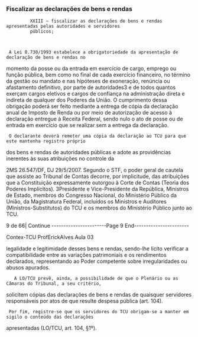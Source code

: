 ### Fiscalizar as declarações de bens e rendas ###


             XXIII – fiscalizar as declarações de bens e rendas apresentadas pelas autoridades e servidores
             públicos;



     A Lei 8.730/1993 estabelece a obrigatoriedade da apresentação de declaração de bens e rendas no
momento da posse ou da entrada em exercício de cargo, emprego ou função pública, bem como no final de
cada exercício financeiro, no término da gestão ou mandato e nas hipóteses de exoneração, renúncia ou
afastamento definitivo, por parte de autoridades3 e de todos quantos exerçam cargos eletivos e cargos de
confiança na administração direta e indireta de qualquer dos Poderes da União. O cumprimento dessa
obrigação poderá ser feito mediante a entrega de cópia da declaração anual de Imposto de Renda ou por meio
de autorização de acesso à declaração entregue à Receita Federal, sendo nulo o ato de posse ou de entrada em
exercício que se realizar sem a entrega da declaração.

     O declarante deverá remeter uma cópia da declaração ao TCU para que este mantenha registro próprio
dos bens e rendas de autoridades públicas e adote as providências inerentes às suas atribuições no controle da



2MS 26.547/DF, DJ 29/5/2007. Segundo o STF, o poder geral de cautela que assiste ao Tribunal de Contas decorre, por implicitude, das
atribuições que a Constituição expressamente outorgou à Corte de Contas (Teoria dos Poderes Implícitos).
3Presidente e Vice-Presidente da República, Ministros de Estado, membros do Congresso Nacional, do Ministério Público da União, da
Magistratura Federal, incluídos os Ministros e Auditores (Ministros-Substitutos) do TCU e os membros do Ministério Público junto ao
TCU.




9 de 66| Continue
-----------------------Page 9 End-----------------------

 Contex-TCU                                                                  ProfErickAlves
                                                                                                          Aula 03

legalidade e legitimidade desses bens e rendas, sendo-lhe lícito verificar a compatibilidade entre as variações
patrimoniais e os rendimentos declarados, representando ao Poder competente sobre irregularidades ou
abusos apurados.

       A LO/TCU prevê, ainda, a possibilidade de que o Plenário ou as Câmaras do Tribunal, a seu critério,
solicitem cópias das declarações de bens e rendas de quaisquer servidores responsáveis por atos de que
resulte despesa pública (art. 104).

     Por fim, registre-se que os servidores do TCU obrigam-se a manter em sigilo o conteúdo das declarações
apresentadas (LO/TCU, art. 104, §1º).
